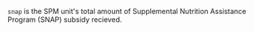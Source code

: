 `snap` is the SPM unit's total amount of Supplemental Nutrition Assistance Program (SNAP) subsidy recieved.
